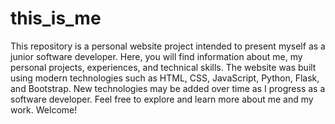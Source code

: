 # this_is_me
This repository is a personal website project intended to present myself as a junior software developer. Here, you will find information about me, my personal projects, experiences, and technical skills. The website was built using modern technologies such as HTML, CSS, JavaScript, Python, Flask, and Bootstrap. New technologies may be added over time as I progress as a software developer. Feel free to explore and learn more about me and my work. Welcome!
